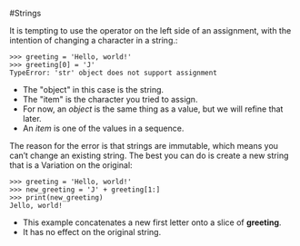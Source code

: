 #Strings 

It is tempting to use the operator on the left side of an assignment, with the intention of changing a character in a string.:
```
>>> greeting = 'Hello, world!'
>>> greeting[0] = 'J'
TypeError: 'str' object does not support assignment
```

- The "object" in this case is the string.
- The "item" is the character you tried to assign.
- For now, an *object* is the same thing as a value, but we will refine that later.
- An *item* is one of the values in a sequence.

The reason for the error is that strings are immutable, which means you can’t change an existing string. The best you can do is create a new string that is a
Variation on the original:
```
>>> greeting = 'Hello, world!'
>>> new_greeting = 'J' + greeting[1:]
>>> print(new_greeting)
Jello, world!
```
- This example concatenates a new first letter onto a slice of **greeting**. 
- It has no effect on the original string.